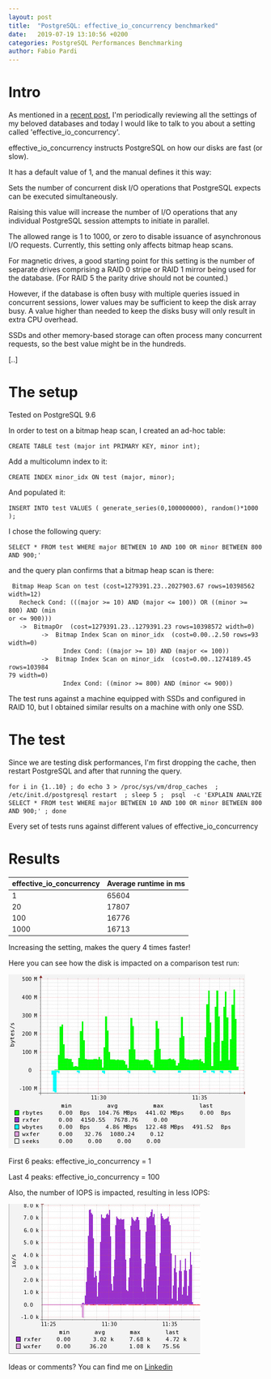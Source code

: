 ```yaml
---
layout: post
title:  "PostgreSQL: effective_io_concurrency benchmarked"
date:   2019-07-19 13:10:56 +0200
categories: PostgreSQL Performances Benchmarking
author: Fabio Pardi
---
```



# Intro

As mentioned in a [recent post][recent post], I'm periodically reviewing all the settings of my beloved databases and today I would like to talk to you about a setting called 'effective_io_concurrency'. 

effective_io_concurrency instructs PostgreSQL on how our disks are fast (or slow).

It has a default value of 1, and the manual defines it this way:

Sets the number of concurrent disk I/O operations that PostgreSQL expects can be executed simultaneously. 

Raising this value will increase the number of I/O operations that any individual PostgreSQL session attempts to initiate in parallel. 

The allowed range is 1 to 1000, or zero to disable issuance of asynchronous I/O requests. Currently, this setting only affects bitmap heap scans.

For magnetic drives, a good starting point for this setting is the number of separate drives comprising a RAID 0 stripe or RAID 1 mirror being used for the database. (For RAID 5 the parity drive should not be counted.) 

However, if the database is often busy with multiple queries issued in concurrent sessions, lower values may be sufficient to keep the disk array busy. A value higher than needed to keep the disks busy will only result in extra CPU overhead. 

SSDs and other memory-based storage can often process many concurrent requests, so the best value might be in the hundreds.

[..]



# The setup

Tested on PostgreSQL 9.6

In order to test on a bitmap heap scan, I created an ad-hoc table:
```
CREATE TABLE test (major int PRIMARY KEY, minor int);
```
Add a multicolumn index to it:
```
CREATE INDEX minor_idx ON test (major, minor);
```
And populated it:
```
INSERT INTO test VALUES ( generate_series(0,100000000), random()*1000 );
```
I chose the following query:
```
SELECT * FROM test WHERE major BETWEEN 10 AND 100 OR minor BETWEEN 800 AND 900;'
```
and the query plan confirms that a bitmap heap scan is there:

```
 Bitmap Heap Scan on test (cost=1279391.23..2027903.67 rows=10398562 width=12)
   Recheck Cond: (((major >= 10) AND (major <= 100)) OR ((minor >= 800) AND (min
or <= 900)))
   ->  BitmapOr  (cost=1279391.23..1279391.23 rows=10398572 width=0)
         ->  Bitmap Index Scan on minor_idx  (cost=0.00..2.50 rows=93 width=0)
               Index Cond: ((major >= 10) AND (major <= 100))
         ->  Bitmap Index Scan on minor_idx  (cost=0.00..1274189.45 rows=103984
79 width=0)
               Index Cond: ((minor >= 800) AND (minor <= 900))
```

The test runs against a machine equipped with SSDs and configured in RAID 10, but I obtained similar results on a machine with only one SSD.


# The test

Since we are testing disk performances, I'm first dropping the cache, then restart PostgreSQL and after that running the query.
```
for i in {1..10} ; do echo 3 > /proc/sys/vm/drop_caches  ; /etc/init.d/postgresql restart  ; sleep 5 ;  psql  -c 'EXPLAIN ANALYZE SELECT * FROM test WHERE major BETWEEN 10 AND 100 OR minor BETWEEN 800 AND 900;' ; done
```
Every set of tests runs against different values of effective_io_concurrency 


# Results



|    effective_io_concurrency      | Average runtime in ms |
|---|---|
| 1 | 65604 |
| 20 | 17807|
| 100 | 16776 |
| 1000 | 16713 |

Increasing the setting, makes the query 4 times faster!

Here you can see how the disk is impacted on a comparison test run:



![Effective_io_conc.png‎](https://raw.githubusercontent.com/Portavita/portavita.github.io/master/img/Effective_io_conc.jpeg)



First 6 peaks: effective_io_concurrency = 1

Last 4 peaks: effective_io_concurrency = 100 


Also, the number of IOPS is impacted, resulting in less IOPS:

![Effective_io_conc.png‎](https://raw.githubusercontent.com/Portavita/portavita.github.io/master/img/Effective_io_conc_IOPS.jpeg)



Ideas or comments? You can find me on [Linkedin](https://www.linkedin.com/in/fabiopardi/)



[recent post]: https://portavita.github.io/2019-05-13-blog_about_wal_compression/

